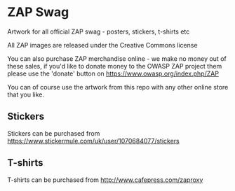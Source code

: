 # ZAP Swag
Artwork for all official ZAP swag - posters, stickers, t-shirts etc

All ZAP images are released under the Creative Commons license

You can also purchase ZAP merchandise online - we make no money out of these sales, if you'd like to donate money to the OWASP ZAP project them please use the 'donate' button on https://www.owasp.org/index.php/ZAP

You can of course use the artwork from this repo with any other online store that you like.

## Stickers
Stickers can be purchased from https://www.stickermule.com/uk/user/1070684077/stickers

## T-shirts
T-shirts can be purchased from http://www.cafepress.com/zaproxy